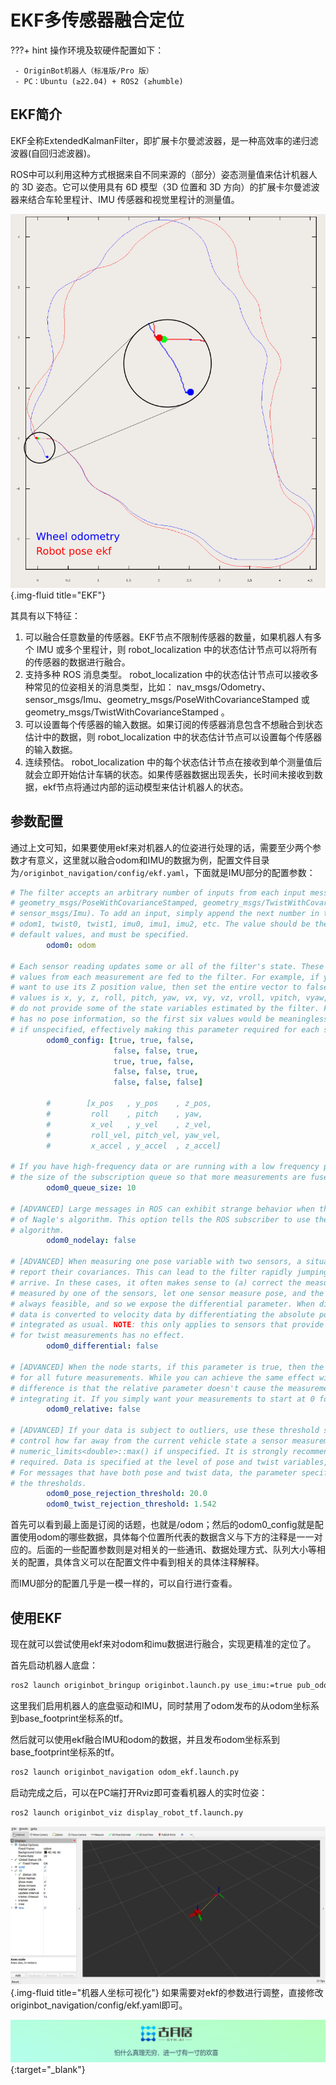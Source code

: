 # **EKF多传感器融合定位**

???+ hint
    操作环境及软硬件配置如下：
    

     - OriginBot机器人（标准版/Pro 版）
     - PC：Ubuntu (≥22.04) + ROS2 (≥humble)

## **EKF简介**

EKF全称ExtendedKalmanFilter，即扩展卡尔曼滤波器，是一种高效率的递归滤波器(自回归滤波器)。

ROS中可以利用这种方式根据来自不同来源的（部分）姿态测量值来估计机器人的 3D 姿态。它可以使用具有 6D 模型（3D 位置和 3D 方向）的扩展卡尔曼滤波器来结合车轮里程计、IMU 传感器和视觉里程计的测量值。

![robot_pose_ekf](../../assets/img/ekf/robot_pose_ekf.png){.img-fluid title="EKF"}

其具有以下特征：

1. 可以融合任意数量的传感器。EKF节点不限制传感器的数量，如果机器人有多个 IMU 或多个里程计，则 robot_localization 中的状态估计节点可以将所有的传感器的数据进行融合。
2. 支持多种 ROS 消息类型。 robot_localization 中的状态估计节点可以接收多种常见的位姿相关的消息类型，比如： nav_msgs/Odometry、sensor_msgs/Imu、geometry_msgs/PoseWithCovarianceStamped 或 geometry_msgs/TwistWithCovarianceStamped 。
3. 可以设置每个传感器的输入数据。如果订阅的传感器消息包含不想融合到状态估计中的数据，则 robot_localization 中的状态估计节点可以设置每个传感器的输入数据。
4. 连续预估。 robot_localization 中的每个状态估计节点在接收到单个测量值后就会立即开始估计车辆的状态。如果传感器数据出现丢失，长时间未接收到数据，ekf节点将通过内部的运动模型来估计机器人的状态。

## **参数配置**

通过上文可知，如果要使用ekf来对机器人的位姿进行处理的话，需要至少两个参数才有意义，这里就以融合odom和IMU的数据为例，配置文件目录为`/originbot_navigation/config/ekf.yaml`，下面就是IMU部分的配置参数：

```yaml
# The filter accepts an arbitrary number of inputs from each input message type (nav_msgs/Odometry,
# geometry_msgs/PoseWithCovarianceStamped, geometry_msgs/TwistWithCovarianceStamped,
# sensor_msgs/Imu). To add an input, simply append the next number in the sequence to its "base" name, e.g., odom0,
# odom1, twist0, twist1, imu0, imu1, imu2, etc. The value should be the topic name. These parameters obviously have no
# default values, and must be specified.
        odom0: odom

# Each sensor reading updates some or all of the filter's state. These options give you greater control over which
# values from each measurement are fed to the filter. For example, if you have an odometry message as input, but only
# want to use its Z position value, then set the entire vector to false, except for the third entry. The order of the
# values is x, y, z, roll, pitch, yaw, vx, vy, vz, vroll, vpitch, vyaw, ax, ay, az. Note that not some message types
# do not provide some of the state variables estimated by the filter. For example, a TwistWithCovarianceStamped message
# has no pose information, so the first six values would be meaningless in that case. Each vector defaults to all false
# if unspecified, effectively making this parameter required for each sensor.
        odom0_config: [true, true, false,
                       false, false, true,
                       true, true, false,
                       false, false, true,
                       false, false, false]

        #        [x_pos   , y_pos    , z_pos,
        #         roll    , pitch    , yaw,
        #         x_vel   , y_vel    , z_vel,
        #         roll_vel, pitch_vel, yaw_vel,
        #         x_accel , y_accel  , z_accel]

# If you have high-frequency data or are running with a low frequency parameter value, then you may want to increase
# the size of the subscription queue so that more measurements are fused.
        odom0_queue_size: 10

# [ADVANCED] Large messages in ROS can exhibit strange behavior when they arrive at a high frequency. This is a result
# of Nagle's algorithm. This option tells the ROS subscriber to use the tcpNoDelay option, which disables Nagle's
# algorithm.
        odom0_nodelay: false

# [ADVANCED] When measuring one pose variable with two sensors, a situation can arise in which both sensors under-
# report their covariances. This can lead to the filter rapidly jumping back and forth between each measurement as they
# arrive. In these cases, it often makes sense to (a) correct the measurement covariances, or (b) if velocity is also
# measured by one of the sensors, let one sensor measure pose, and the other velocity. However, doing (a) or (b) isn't
# always feasible, and so we expose the differential parameter. When differential mode is enabled, all absolute pose
# data is converted to velocity data by differentiating the absolute pose measurements. These velocities are then
# integrated as usual. NOTE: this only applies to sensors that provide pose measurements; setting differential to true
# for twist measurements has no effect.
        odom0_differential: false

# [ADVANCED] When the node starts, if this parameter is true, then the first measurement is treated as a "zero point"
# for all future measurements. While you can achieve the same effect with the differential paremeter, the key
# difference is that the relative parameter doesn't cause the measurement to be converted to a velocity before
# integrating it. If you simply want your measurements to start at 0 for a given sensor, set this to true.
        odom0_relative: false

# [ADVANCED] If your data is subject to outliers, use these threshold settings, expressed as Mahalanobis distances, to
# control how far away from the current vehicle state a sensor measurement is permitted to be. Each defaults to
# numeric_limits<double>::max() if unspecified. It is strongly recommended that these parameters be removed if not
# required. Data is specified at the level of pose and twist variables, rather than for each variable in isolation.
# For messages that have both pose and twist data, the parameter specifies to which part of the message we are applying
# the thresholds.
        odom0_pose_rejection_threshold: 20.0
        odom0_twist_rejection_threshold: 1.542
```

首先可以看到最上面是订阅的话题，也就是/odom；然后的odom0_config就是配置使用odom的哪些数据，具体每个位置所代表的数据含义与下方的注释是一一对应的。后面的一些配置参数则是对相关的一些通讯、数据处理方式、队列大小等相关的配置，具体含义可以在配置文件中看到相关的具体注释解释。

而IMU部分的配置几乎是一模一样的，可以自行进行查看。

## **使用EKF**

现在就可以尝试使用ekf来对odom和imu数据进行融合，实现更精准的定位了。

首先启动机器人底盘：

```bash
ros2 launch originbot_bringup originbot.launch.py use_imu:=true pub_odom:=false
```

这里我们启用机器人的底盘驱动和IMU，同时禁用了odom发布的从odom坐标系到base_footprint坐标系的tf。

然后就可以使用ekf融合IMU和odom的数据，并且发布odom坐标系到base_footprint坐标系的tf。

```bash
ros2 launch originbot_navigation odom_ekf.launch.py
```

启动完成之后，可以在PC端打开Rviz即可查看机器人的实时位姿：

```bash
ros2 launch originbot_viz display_robot_tf.launch.py
```

![img](../../assets/img/teleoperation/Clip_2024-09-14_18-12-42.png){.img-fluid title="机器人坐标可视化"}
如果需要对ekf的参数进行调整，直接修改originbot_navigation/config/ekf.yaml即可。

[![图片1](../../assets/img/footer.png)](https://www.guyuehome.com/){:target="_blank"}